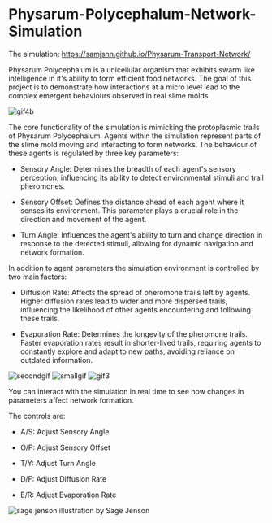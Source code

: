 # Physarum-Polycephalum-Network-Simulation
The simulation:
https://samjsnn.github.io/Physarum-Transport-Network/

Physarum Polycephalum is a unicellular organism that exhibits swarm like intelligence in it's ability to form efficient food networks. The goal of this project is to demonstrate how interactions at a micro level lead to the complex emergent behaviours observed in real slime molds.

![gif4b](https://github.com/samjsnn/Physarum-Transport-Network/assets/106383967/42d7bdcf-e737-4ca0-853b-f51c92bf18d1)


The core functionality of the simulation is mimicking the protoplasmic trails of Physarum Polycephalum. Agents within the simulation represent parts of the slime mold moving and interacting to form networks. The behaviour of these agents is regulated by three key parameters:

- Sensory Angle: Determines the breadth of each agent's sensory perception, influencing its ability to detect environmental stimuli and trail pheromones.

- Sensory Offset: Defines the distance ahead of each agent where it senses its environment. This parameter plays a crucial role in the direction and movement of the agent.

- Turn Angle: Influences the agent's ability to turn and change direction in response to the detected stimuli, allowing for dynamic navigation and network formation.

In addition to agent parameters the simulation environment is controlled by two main factors:

- Diffusion Rate: Affects the spread of pheromone trails left by agents. Higher diffusion rates lead to wider and more dispersed trails, influencing the likelihood of other agents encountering and following these trails.

- Evaporation Rate: Determines the longevity of the pheromone trails. Faster evaporation rates result in shorter-lived trails, requiring agents to constantly explore and adapt to new paths, avoiding reliance on outdated information.

![secondgif](https://github.com/samjsnn/Physarum-Transport-Network/assets/106383967/438f8634-fa03-451c-906d-6e659446b175) ![smallgif](https://github.com/samjsnn/Physarum-Transport-Network/assets/106383967/7a91039a-fd7f-4c50-a81f-8adc7669e661) ![gif3](https://github.com/samjsnn/Physarum-Transport-Network/assets/106383967/972d3591-9165-4115-a475-13438400871e)


You can interact with the simulation in real time to see how changes in parameters affect network formation. 

The controls are:

- A/S: Adjust Sensory Angle

- O/P: Adjust Sensory Offset

- T/Y: Adjust Turn Angle

- D/F: Adjust Diffusion Rate

- E/R: Adjust Evaporation Rate

![sage jenson](https://github.com/samjsnn/Physarum-Transport-Network/assets/106383967/7dbc71d3-dad0-498e-a745-bd714136a298)
illustration by Sage Jenson



